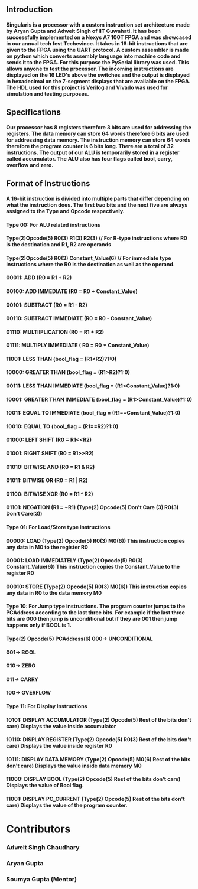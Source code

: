 ## Introduction
#### Singularis is a processor with a custom instruction set architecture made by Aryan Gupta and Adweit Singh of IIT Guwahati. It has been successfully implemented on a Nexys A7 100T FPGA and was showcased in our annual tech fest Techevince. It takes in 16-bit instructions that are given to the FPGA using the UART protocol. A custom assembler is made on python which converts assembly language into machine code and sends it to the FPGA. For this purpose the PySerial library was used. This allows anyone to test the processor. The incoming instructions are displayed on the 16 LED's above the switches and the output is displayed in hexadecimal on the 7-segment displays that are available on the FPGA. The HDL used for this project is Verilog and Vivado was used for simulation and testing purposes.

## Specifications
#### Our processor has 8 registers therefore 3 bits are used for addressing the registers. The data memory can store 64 words therefore 6 bits are used for addressing data memory. The instruction memory can store 64 words therefore the program counter is 6 bits long. There are a total of 32 instructions. The output of our ALU is temporarily stored in a register called accumulator. The ALU also has four flags called bool, carry, overflow and zero. 

## Format of Instructions
#### A 16-bit instruction is divided into multiple parts that differ depending on what the instruction does. The first two bits and the next five are always assigned to the Type and Opcode respectively.

#### Type 00: For ALU related instructions
#### Type(2)Opcode(5) R0(3) R1(3) R2(3) // For R-type instructions where R0 is the destination and R1, R2 are operands
#### Type(2)Opcode(5) R0(3) Constant_Value(6) // For immediate type instructions where the R0 is the destination as well as the operand.

#### 00011: ADD (R0 = R1 + R2)
#### 00100: ADD IMMEDIATE (R0 = R0 + Constant_Value)
#### 00101: SUBTRACT (R0 = R1 - R2)
#### 00110: SUBTRACT IMMEDIATE (R0 = R0 - Constant_Value)
#### 01110: MULTIIPLICATION (R0 = R1 * R2)
#### 01111: MULTIPLY IMMEDIATE ( R0 = R0 * Constant_Value)
#### 11001: LESS THAN (bool_flag = (R1<R2)?1:0)
#### 10000: GREATER THAN (bool_flag = (R1>R2)?1:0)
#### 00111: LESS THAN IMMEDIATE (bool_flag = (R1<Constant_Value)?1:0)
#### 10001: GREATER THAN IMMEDIATE (bool_flag = (R1>Constant_Value)?1:0)
#### 10011: EQUAL TO IMMEDIATE (bool_flag = (R1==Constant_Value)?1:0)
#### 10010: EQUAL TO (bool_flag = (R1==R2)?1:0)
#### 01000: LEFT SHIFT (R0 = R1<<R2)
#### 01001: RIGHT SHIFT (R0 = R1>>R2)
#### 01010: BITWISE AND (R0 = R1 & R2)
#### 01011: BITWISE OR (R0 = R1 | R2)
#### 01100: BITWISE XOR (R0 = R1 ^ R2)
#### 01101: NEGATION (R1 = ~R1) (Type(2) Opcode(5) Don't Care (3) R0(3) Don't Care(3))


#### Type 01: For Load/Store type instructions
#### 00000: LOAD (Type(2) Opcode(5) R0(3) M0(6)) This instruction copies any data in M0 to the register R0
#### 00001: LOAD IMMEDIATELY (Type(2) Opcode(5) R0(3) Constant_Value(6)) This instruction copies the Constant_Value to the register R0
#### 00010: STORE (Type(2) Opcode(5) R0(3) M0(6)) This instruction copies any data in R0 to the data memory M0


#### Type 10: For Jump type instructions. The program counter jumps to the PCAddress according to the last three bits. For example if the last three bits are 000 then jump is unconditional but if they are 001 then jump happens only if BOOL is 1.
#### Type(2) Opcode(5) PCAddress(6) 000-> UNCONDITIONAL
#### 			       001-> BOOL
####                                010-> ZERO
####                                011-> CARRY
####                                100-> OVERFLOW


#### Type 11: For Display Instructions
#### 10101: DISPLAY ACCUMULATOR (Type(2) Opcode(5) Rest of the bits don't care) Displays the value inside accumulator
#### 10110: DISPLAY REGISTER (Type(2) Opcode(5) R0(3) Rest of the bits don't care) Displays the value inside register R0
#### 10111: DISPLAY DATA MEMORY (Type(2) Opcode(5) M0(6) Rest of the bits don't care) Displays the value inside data memory M0
#### 11000: DISPLAY BOOL (Type(2) Opcode(5) Rest of the bits don't care) Displays the value of Bool flag.
#### 11001: DISPLAY PC_CURRENT (Type(2) Opcode(5) Rest of the bits don't care) Displays the value of the program counter.

# Contributors
### Adweit Singh Chaudhary
### Aryan Gupta
### Soumya Gupta (Mentor)

